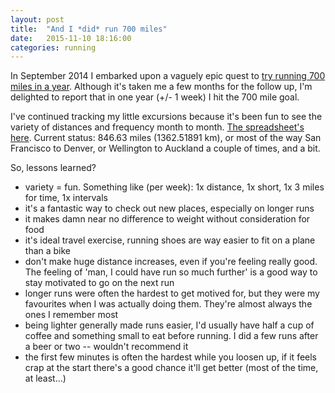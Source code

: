 ```yaml
---
layout: post
title:  "And I *did* run 700 miles"
date:   2015-11-10 18:16:00
categories: running
---
```


In September 2014 I embarked upon a vaguely epic quest to [try running 700
miles in a year][original-post]. Although it's taken me a few months for the follow
up, I'm delighted to report that in one year (+/- 1 week) I hit the 700 mile goal.

I've continued tracking my little excursions because it's
been fun to see the variety of distances and frequency month to month. [The
spreadsheet's here][spreadsheet]. Current status: 846.63 miles (1362.51891 km),
or most of the way San Francisco to Denver, or Wellington to Auckland a couple of
times, and a bit.

So, lessons learned?

* variety = fun. Something like (per week): 1x distance, 1x short, 1x 3 miles for time, 1x intervals
* it's a fantastic way to check out new places, especially on longer runs
* it makes damn near no difference to weight without consideration for food
* it's ideal travel exercise, running shoes are way easier to fit on a plane than a bike
* don't make huge distance increases, even if you're feeling really good. The feeling of 'man, I could have run so much further' is a good way to stay motivated to go on the next run
* longer runs were often the hardest to get motived for, but they were my favourites when I was actually doing them. They're almost always the ones I remember most
* being lighter generally made runs easier, I'd usually have half a cup of coffee and something small to eat before running. I did a few runs after a beer or two -- wouldn't recommend it
* the first few minutes is often the hardest while you loosen up, if it feels crap at the start there's a good chance it'll get better (most of the time, at least...)

[original-post]: http://peterussell.me/running/2014/09/11/and-i-will-run-700-miles.html
[spreadsheet]: https://docs.google.com/spreadsheets/d/1w6y5S43TY2k0FYGtOxLKdMu1ApPNurtuu8IRtRcsqI4/edit?usp=sharing
